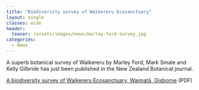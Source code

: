 ```yaml
---
title: "Biodiversity survey of Waikereru Ecosanctuary"
layout: single
classes: wide
header:
  teaser: /assets/images/news/marley-ford-survey.jpg
categories:
  - News
---
```


A superb botanical survey of Waikereru by Marley Ford, Mark Smale and Kelly Gilbride has just been published in the New Zealand Botanical journal.

[A biodiversity survey of Waikereru Ecosanctuary, Waimatā, Gisborne](/assets/documents/MarleyFordBotanicalSurvey2022.pdf) (PDF)